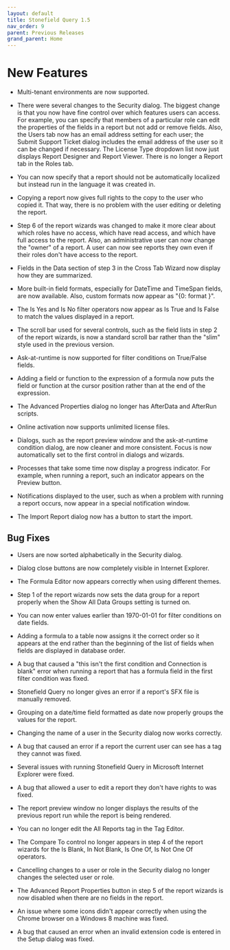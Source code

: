 ```yaml
---
layout: default
title: Stonefield Query 1.5
nav_order: 9
parent: Previous Releases
grand_parent: Home
---
```


# New Features

* Multi-tenant environments are now supported.

* There were several changes to the Security dialog. The biggest change is that you now have fine control over which features users can access. For example, you can specify that members of a particular role can edit the properties of the fields in a report but not add or remove fields. Also, the Users tab now has an email address setting for each user; the Submit Support Ticket dialog includes the email address of the user so it can be changed if necessary. The License Type dropdown list now just displays Report Designer and Report Viewer. There is no longer a Report tab in the Roles tab.

* You can now specify that a report should not be automatically localized but instead run in the language it was created in.

* Copying a report now gives full rights to the copy to the user who copied it. That way, there is no problem with the user editing or deleting the report.

* Step 6 of the report wizards was changed to make it more clear about which roles have no access, which have read access, and which have full access to the report. Also, an administrative user can now change the "owner" of a report. A user can now see reports they own even if their roles don't have access to the report.

* Fields in the Data section of step 3 in the Cross Tab Wizard now display how they are summarized.

* More built-in field formats, especially for DateTime and TimeSpan fields, are now available. Also, custom formats now appear as "{0: format }".

* The Is Yes and Is No filter operators now appear as Is True and Is False to match the values displayed in a report.

* The scroll bar used for several controls, such as the field lists in step 2 of the report wizards, is now a standard scroll bar rather than the "slim" style used in the previous version.

* Ask-at-runtime is now supported for filter conditions on True/False fields.

* Adding a field or function to the expression of a formula now puts the field or function at the cursor position rather than at the end of the expression.

* The Advanced Properties dialog no longer has AfterData and AfterRun scripts.

* Online activation now supports unlimited license files.

* Dialogs, such as the report preview window and the ask-at-runtime condition dialog, are now cleaner and more consistent. Focus is now automatically set to the first control in dialogs and wizards.

* Processes that take some time now display a progress indicator. For example, when running a report, such an indicator appears on the Preview button.

* Notifications displayed to the user, such as when a problem with running a report occurs, now appear in a special notification window.

* The Import Report dialog now has a button to start the import.

## Bug Fixes

* Users are now sorted alphabetically in the Security dialog.

* Dialog close buttons are now completely visible in Internet Explorer.

* The Formula Editor now appears correctly when using different themes.

* Step 1 of the report wizards now sets the data group for a report properly when the Show All Data Groups setting is turned on.

* You can now enter values earlier than 1970-01-01 for filter conditions on date fields.

* Adding a formula to a table now assigns it the correct order so it appears at the end rather than the beginning of the list of fields when fields are displayed in database order.

* A bug that caused a "this isn't the first condition and Connection is blank" error when running a report that has a formula field in the first filter condition was fixed.

* Stonefield Query no longer gives an error if a report's SFX file is manually removed.

* Grouping on a date/time field formatted as date now properly groups the values for the report.

* Changing the name of a user in the Security dialog now works correctly.

* A bug that caused an error if a report the current user can see has a tag they cannot was fixed.

* Several issues with running Stonefield Query in Microsoft Internet Explorer were fixed.

* A bug that allowed a user to edit a report they don't have rights to was fixed.

* The report preview window no longer displays the results of the previous report run while the report is being rendered.

* You can no longer edit the All Reports tag in the Tag Editor.

* The Compare To control no longer appears in step 4 of the report wizards for the Is Blank, In Not Blank, Is One Of, Is Not One Of operators.

* Cancelling changes to a user or role in the Security dialog no longer changes the selected user or role.

* The Advanced Report Properties button in step 5 of the report wizards is now disabled when there are no fields in the report.

* An issue where some icons didn't appear correctly when using the Chrome browser on a Windows 8 machine was fixed.

* A bug that caused an error when an invalid extension code is entered in the Setup dialog was fixed.